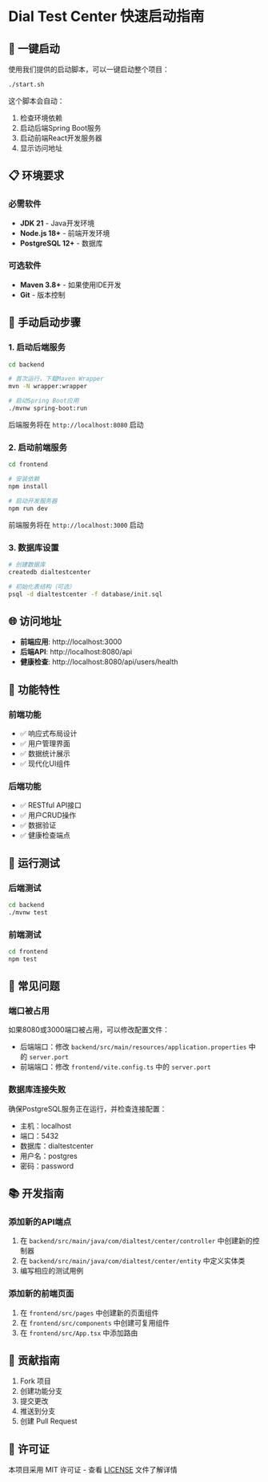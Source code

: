 # Dial Test Center 快速启动指南

## 🚀 一键启动

使用我们提供的启动脚本，可以一键启动整个项目：

```bash
./start.sh
```

这个脚本会自动：
1. 检查环境依赖
2. 启动后端Spring Boot服务
3. 启动前端React开发服务器
4. 显示访问地址

## 📋 环境要求

### 必需软件
- **JDK 21** - Java开发环境
- **Node.js 18+** - 前端开发环境
- **PostgreSQL 12+** - 数据库

### 可选软件
- **Maven 3.8+** - 如果使用IDE开发
- **Git** - 版本控制

## 🔧 手动启动步骤

### 1. 启动后端服务

```bash
cd backend

# 首次运行，下载Maven Wrapper
mvn -N wrapper:wrapper

# 启动Spring Boot应用
./mvnw spring-boot:run
```

后端服务将在 `http://localhost:8080` 启动

### 2. 启动前端服务

```bash
cd frontend

# 安装依赖
npm install

# 启动开发服务器
npm run dev
```

前端服务将在 `http://localhost:3000` 启动

### 3. 数据库设置

```bash
# 创建数据库
createdb dialtestcenter

# 初始化表结构（可选）
psql -d dialtestcenter -f database/init.sql
```

## 🌐 访问地址

- **前端应用**: http://localhost:3000
- **后端API**: http://localhost:8080/api
- **健康检查**: http://localhost:8080/api/users/health

## 📱 功能特性

### 前端功能
- ✅ 响应式布局设计
- ✅ 用户管理界面
- ✅ 数据统计展示
- ✅ 现代化UI组件

### 后端功能
- ✅ RESTful API接口
- ✅ 用户CRUD操作
- ✅ 数据验证
- ✅ 健康检查端点

## 🧪 运行测试

### 后端测试
```bash
cd backend
./mvnw test
```

### 前端测试
```bash
cd frontend
npm test
```

## 🐛 常见问题

### 端口被占用
如果8080或3000端口被占用，可以修改配置文件：

- 后端端口：修改 `backend/src/main/resources/application.properties` 中的 `server.port`
- 前端端口：修改 `frontend/vite.config.ts` 中的 `server.port`

### 数据库连接失败
确保PostgreSQL服务正在运行，并检查连接配置：
- 主机：localhost
- 端口：5432
- 数据库：dialtestcenter
- 用户名：postgres
- 密码：password

## 📚 开发指南

### 添加新的API端点
1. 在 `backend/src/main/java/com/dialtest/center/controller` 中创建新的控制器
2. 在 `backend/src/main/java/com/dialtest/center/entity` 中定义实体类
3. 编写相应的测试用例

### 添加新的前端页面
1. 在 `frontend/src/pages` 中创建新的页面组件
2. 在 `frontend/src/components` 中创建可复用组件
3. 在 `frontend/src/App.tsx` 中添加路由

## 🤝 贡献指南

1. Fork 项目
2. 创建功能分支
3. 提交更改
4. 推送到分支
5. 创建 Pull Request

## 📄 许可证

本项目采用 MIT 许可证 - 查看 [LICENSE](LICENSE) 文件了解详情
